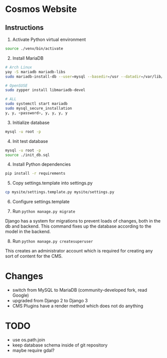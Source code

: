 # Cosmos Website

## Instructions

1. Activate Python virtual environment
```bash
source ./venv/bin/activate
```

2. Install MariaDB
```bash
# Arch Linux
yay -S mariadb mariadb-libs
sudo mariadb-install-db --user=mysql --basedir=/usr --datadir=/var/lib/mysql

# OpenSUSE
sudo zypper install libmariadb-devel

# ALL
sudo systemctl start mariadb
sudo mysql_secure_installation
y, y, <password>, y, y, y, y
```

3. Initialize database

```bash
mysql -u root -p
```

4. Init test database

```bash
mysql -u root -p
source ./init_db.sql
```

4. Install Python dependencies

```bash
pip install -r requirements
```

5. Copy settings.template into settings.py

```bash
cp mysite/settings.template.py mysite/settings.py
```

6. Configure settings.template

7. Run `python manage.py migrate`

Django has a system for migrations to prevent loads of changes, both in the db and backend. This command fixes up the database according to the model in the backend.

8. Run `python manage.py createsuperuser`

This creates an administrator account which is required for creating any sort of content for the CMS.

# Changes

- switch from MySQL to MariaDB (community-developed fork, read Google)
- upgraded from Django 2 to Django 3
- CMS Plugins have a render method which does not do anything
# TODO

- use os.path.join
- keep database schema inside of git repository
- maybe require gdal?
